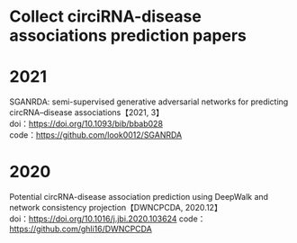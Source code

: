 # Collect circiRNA-disease associations  prediction papers

# 2021  
SGANRDA: semi-supervised generative adversarial networks for predicting circRNA–disease associations【2021, 3】  
doi：https://doi.org/10.1093/bib/bbab028  
code：https://github.com/look0012/SGANRDA  

# 2020
Potential circRNA-disease association prediction using DeepWalk and network consistency projection【DWNCPCDA, 2020.12】    
doi：https://doi.org/10.1016/j.jbi.2020.103624
code：https://github.com/ghli16/DWNCPCDA  

